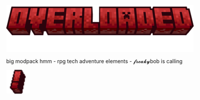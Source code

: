 <a href="https://www.technicpack.net/modpack/overladed.1997825"><img src="https://raw.githubusercontent.com/fyreaken/overloaded/refs/heads/main/overloaded_1.png" alt="overloaded" width="512"></a>

big modpack hmm - rpg tech adventure elements - 𝓯𝓻𝓮𝓪𝓴𝔂bob is calling

<a href="https://www.technicpack.net/modpack/overladed.1997825"><img src="https://raw.githubusercontent.com/fyreaken/overloaded/refs/heads/main/overloaded_icon_32x32.png" alt="overloaded" width="64"></a>
